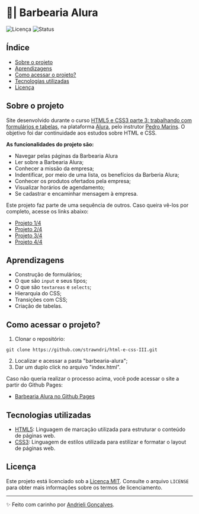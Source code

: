 # 💈| Barbearia Alura

![Licença](https://img.shields.io/badge/Licen%C3%A7a-MIT-f5b5ca.svg)
![Status](https://img.shields.io/badge/Status-Concluído-abf285.svg)

## Índice

- [Sobre o projeto](#sobre-o-projeto)
- [Aprendizagens](#aprendizagens)
- [Como acessar o projeto?](#como-acessar-o-projeto)
- [Tecnologias utilizadas](#tecnologias-utilizadas)
- [Licença](#licença)

## Sobre o projeto

Site desenvolvido durante o curso [HTML5 e CSS3 parte 3: trabalhando com formulários e tabelas](https://cursos.alura.com.br/course/html5-css3-formularios-tabelas), na plataforma [Alura](https://www.alura.com.br/), pelo instrutor [Pedro Marins](https://www.linkedin.com/in/pedromarins/). O objetivo foi dar continuidade aos estudos sobre HTML e CSS.

**As funcionalidades do projeto são:**
- Navegar pelas páginas da Barbearia Alura
- Ler sobre a Barbearia Alura;
- Conhecer a missão da empresa;
- Indentificar, por meio de uma lista, os benefícios da Barberia Alura;
- Conhecer os produtos ofertados pela empresa;
- Visualizar horários de agendamento;
- Se cadastrar e encaminhar mensagem à empresa.

Este projeto faz parte de uma sequência de outros. Caso queira vê-los por completo, acesse os links abaixo:
* [Projeto 1/4](https://github.com/strawndri/html-e-css-I)
* [Projeto 2/4](https://github.com/strawndri/html-e-css-II)
* [Projeto 3/4](https://github.com/strawndri/html-e-css-III)
* [Projeto 4/4](https://github.com/strawndri/html-e-css-IV)

## Aprendizagens

- Construção de formulários;
- O que são `input` e seus tipos;
- O que são `textareas` e `selects`;
- Hierarquia do CSS;
- Transições com CSS;
- Criação de tabelas.

## Como acessar o projeto?

1. Clonar o repositório:
  ```
  git clone https://github.com/strawndri/html-e-css-III.git
  ```

2. Localizar e acessar a pasta "barbearia-alura";
3. Dar um duplo click no arquivo "index.html".

Caso não queria realizar o processo acima, você pode acessar o site a partir do Github Pages:
- [Barbearia Alura no Github Pages](strawndri.github.io/html-e-css-III/)

## Tecnologias utilizadas

- [HTML5](https://www.w3schools.com/html/default.asp): Linguagem de marcação utilizada para estruturar o conteúdo de páginas web.
- [CSS3](https://www.w3schools.com/css/default.asp): Linguagem de estilos utilizada para estilizar e formatar o layout de páginas web.

## Licença

Este projeto está licenciado sob a [Licença MIT](https://opensource.org/licenses/MIT). Consulte o arquivo `LICENSE` para obter mais informações sobre os termos de licenciamento.

---

✨ Feito com carinho por [Andrieli Gonçalves](https://github.com/strawndri).

